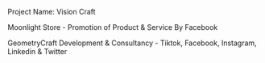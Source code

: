 Project Name: Vision Craft

Moonlight Store -  Promotion of Product & Service By Facebook

GeometryCraft Development & Consultancy - Tiktok, Facebook, Instagram, Linkedin & Twitter 
